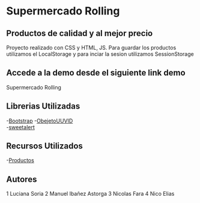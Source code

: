 # Supermercado Rolling 
## Productos de calidad y al mejor precio

Proyecto realizado con CSS y HTML, JS. Para guardar los productos utilizamos el LocalStorage y para inciar la sesion utilizamos SessionStorage

## Accede a la demo desde el siguiente link demo 
Supermercado Rolling 
<!-- falta poner el link ya terminado -->
## Librerias Utilizadas 
-[Bootstrap](https://getbootstrap.com/docs/5.2/getting-started/introduction/)
-[ObejetoUUVID](https://www.npmjs.com/package/uuid)  
-[sweetalert](https://sweetalert2.github.io/)

## Recursos Utilizados 
-[Productos](https://tienda.mercadona.es/categories/112)

## Autores 
1 Luciana Soria
2 Manuel Ibañez Astorga
3 Nicolas Fara
4 Nico Elias 


